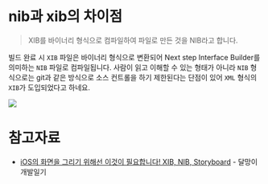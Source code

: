 # nib과 xib의 차이점
> XIB를 바이너리 형식으로 컴파일하여 파일로 만든 것을 NIB라고 합니다.

빌드 완료 시 `XIB` 파일은 바이너리 형식으로 변환되어 Next step Interface Builder를 의미하는 `NIB` 파일로 컴파일됩니다. 사람이 읽고 이해할 수 있는 형태가 아니라 `NIB` 형식으로는 git과 같은 방식으로 소스 컨트롤을 하기 제한된다는 단점이 있어 `XML` 형식의 `XIB`가 도입되었다고 하네요.

![](https://images.velog.io/images/ryan-son/post/076e775b-86dd-4bd8-b3f8-cfe52a3cf2ba/image.png)

# 참고자료
- [iOS의 화면을 그리기 위해선 이것이 필요합니다! XIB, NIB, Storyboard](https://dalgonakit.tistory.com/82) - 달망이 개발일기